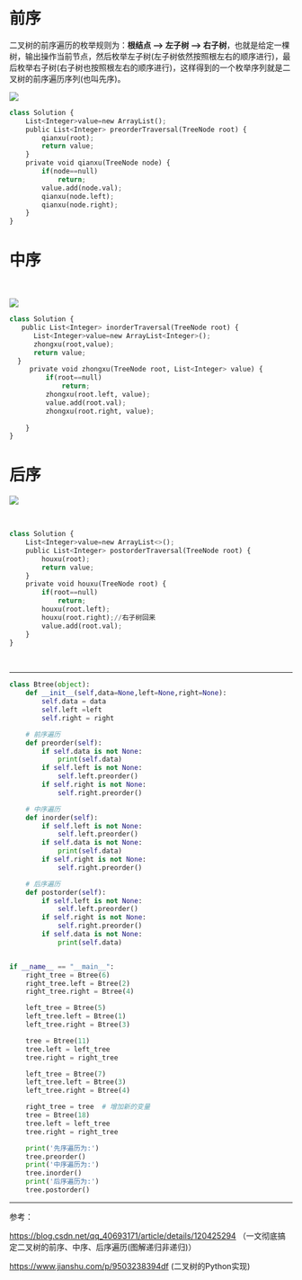 # 前序

二叉树的前序遍历的枚举规则为：**根结点 —> 左子树 —> 右子树**，也就是给定一棵树，输出操作当前节点，然后枚举左子树(左子树依然按照根左右的顺序进行)，最后枚举右子树(右子树也按照根左右的顺序进行)，这样得到的一个枚举序列就是二叉树的前序遍历序列(也叫先序)。

![](https://img-blog.csdnimg.cn/img_convert/831d5c05f1d2dfc82b8abf407699a8f5.png)

```python
class Solution {
    List<Integer>value=new ArrayList();
    public List<Integer> preorderTraversal(TreeNode root) {
        qianxu(root);
        return value;
    }
    private void qianxu(TreeNode node) {
        if(node==null)
            return;
        value.add(node.val);
        qianxu(node.left);
        qianxu(node.right);
    }
}
```

# 中序

<br/>

![](https://img-blog.csdnimg.cn/img_convert/bc401f2b831d1b92f874296a04c00bd4.png)

```python
class Solution {
   public List<Integer> inorderTraversal(TreeNode root) {
	  List<Integer>value=new ArrayList<Integer>();
	  zhongxu(root,value);
	  return value;
  }
	 private void zhongxu(TreeNode root, List<Integer> value) {
		 if(root==null)
			 return;
		 zhongxu(root.left, value);
		 value.add(root.val);
		 zhongxu(root.right, value);
		
	}
}
```

# 后序

![](https://img-blog.csdnimg.cn/img_convert/9ac0f26dda230c75b87b518d2cf77edc.png)

<br/>

```python
class Solution {
    List<Integer>value=new ArrayList<>();
    public List<Integer> postorderTraversal(TreeNode root) {
        houxu(root);
        return value;
    }
    private void houxu(TreeNode root) {
        if(root==null)
            return;
        houxu(root.left);
        houxu(root.right);//右子树回来
        value.add(root.val);
    }
}
```

<br/>

---

```python
class Btree(object):
    def __init__(self,data=None,left=None,right=None):
        self.data = data
        self.left =left
        self.right = right

    # 前序遍历
    def preorder(self):
        if self.data is not None:
            print(self.data)
        if self.left is not None:
            self.left.preorder()
        if self.right is not None:
            self.right.preorder()

    # 中序遍历
    def inorder(self):
        if self.left is not None:
            self.left.preorder()
        if self.data is not None:
            print(self.data)
        if self.right is not None:
            self.right.preorder()

    # 后序遍历
    def postorder(self):
        if self.left is not None:
            self.left.preorder()
        if self.right is not None:
            self.right.preorder()
        if self.data is not None:
            print(self.data)


if __name__ == "__main__":
    right_tree = Btree(6)
    right_tree.left = Btree(2)
    right_tree.right = Btree(4)

    left_tree = Btree(5)
    left_tree.left = Btree(1)
    left_tree.right = Btree(3)

    tree = Btree(11)
    tree.left = left_tree
    tree.right = right_tree

    left_tree = Btree(7)
    left_tree.left = Btree(3)
    left_tree.right = Btree(4)

    right_tree = tree  # 增加新的变量
    tree = Btree(18)
    tree.left = left_tree
    tree.right = right_tree

    print('先序遍历为:')
    tree.preorder()
    print('中序遍历为:')
    tree.inorder()
    print('后序遍历为:')
    tree.postorder()
```

---

参考：

https://blog.csdn.net/qq_40693171/article/details/120425294  （一文彻底搞定二叉树的前序、中序、后序遍历(图解递归非递归)）

https://www.jianshu.com/p/9503238394df  (二叉树的Python实现)
